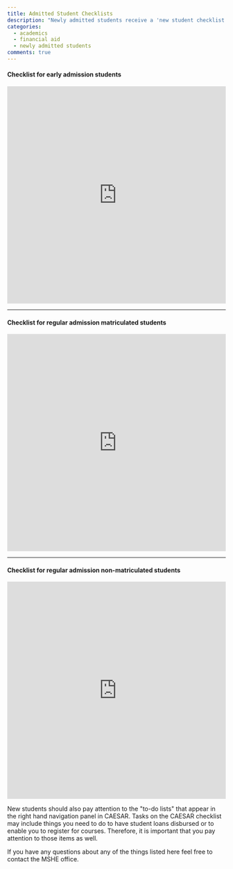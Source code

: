 ```yaml
---
title: Admitted Student Checklists
description: "Newly admitted students receive a 'new student checklist' along with their acceptance letter and other materials. The checklist varies slightly for students who apply for the early admission deadline and students who apply for the regular admission deadline. The checklist is updated occasionally."
categories: 
  - academics 
  - financial aid
  - newly admitted students
comments: true
---
```



#### Checklist for early admission students

<iframe src="https://app.box.com/embed/preview/q5qg9xtagdo9g55tyspk?view=&amp;sort=&amp;direction=ASC&amp;theme=dark" width="100%%" height="500" frameborder="0" allowfullscreen="" webkitallowfullscreen="" msallowfullscreen=""></iframe>

* * *

#### Checklist for regular admission matriculated students

<iframe src="https://app.box.com/embed/preview/hnibbw5ylisi3a3gyiu4?theme=dark" width="100%" height="500" frameborder="0" allowfullscreen="" webkitallowfullscreen="" msallowfullscreen=""></iframe>

* * *

#### Checklist for regular admission non-matriculated students

<iframe src="https://app.box.com/embed/preview/wzdp1ea16zt3lt2wq6yq?theme=dark" width="100%" height="500" frameborder="0" allowfullscreen="" webkitallowfullscreen="" msallowfullscreen=""></iframe>

New students should also pay attention to the "to-do lists" that appear in the right hand navigation panel in CAESAR. Tasks on the CAESAR checklist may include things you need to do to have student loans disbursed or to enable you to register for courses. Therefore, it is important that you pay attention to those items as well.

If you have any questions about any of the things listed here feel free to contact the MSHE office.